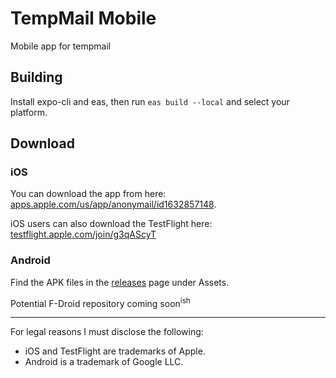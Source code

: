 # TempMail Mobile

Mobile app for tempmail

## Building

Install expo-cli and eas, then run `eas build --local` and select your platform.

## Download

### iOS

You can download the app from here: [apps.apple.com/us/app/anonymail/id1632857148](https://apps.apple.com/us/app/anonymail/id1632857148).

iOS users can also download the TestFlight here: [testflight.apple.com/join/g3qAScyT](https://testflight.apple.com/join/g3qAScyT)

### Android

Find the APK files in the [releases](https://github.com/tempmail-lol/app/releases) page under Assets.

Potential F-Droid repository coming soon<sup>ish</sup>

<hr>

For legal reasons I must disclose the following:
* iOS and TestFlight are trademarks of Apple.
* Android is a trademark of Google LLC.
